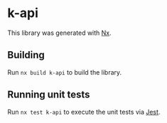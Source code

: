 # k-api

This library was generated with [Nx](https://nx.dev).

## Building

Run `nx build k-api` to build the library.

## Running unit tests

Run `nx test k-api` to execute the unit tests via [Jest](https://jestjs.io).
